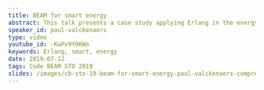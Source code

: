 ```yaml
---
title: BEAM for smart energy
abstract: This talk presents a case study applying Erlang in the energy domain.  Within STORY - a Horizon 2020 project - industrial automation and Erlang have been targeting energy storage installations. In industrial automation, an IT platform disruption is long overdue, and the pressure is rising continuously. When the disruption happens, Erlang, Elixir, the OTP, BEAM and ERTS represent unrivalled value. In STORY, embedded and networked digital twins - implemented in Erlang - demonstrate this.
speaker_id: paul-valckenaers
type: video
youtube_id: -KwPx9Y0KWo
keywords: Erlang, smart, energy
date: 2019-07-12
tags: Code BEAM STO 2019
slides: /images/cb-sto-19-beam-for-smart-energy-paul-valckenaers-compressed.pdf
---
```


